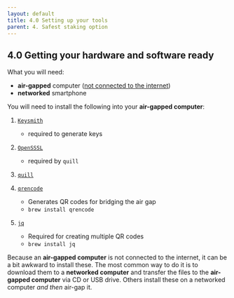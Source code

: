```yaml
---
layout: default
title: 4.0 Setting up your tools
parent: 4. Safest staking option
---
```


## 4.0 Getting your hardware and software  ready

What you will need:

- **air-gapped** computer ([not connected to the internet](https://en.wikipedia.org/wiki/Air_gap_(networking)))
- **networked** smartphone

You will need to install the following into your **air-gapped computer**:

1. [`Keysmith`](https://github.com/dfinity/keysmith) 
    - required to generate keys

2. [`OpenSSSL`](https://wiki.openssl.org/index.php/Binaries) 
    - required by `quill`

3. [`quill`](https://github.com/dfinity/quill)

4. [`qrencode`](https://github.com/fukuchi/libqrencode) 
    - Generates QR codes for bridging the air gap
    - `brew install qrencode`

5. [`jq`](https://github.com/stedolan/jq) 
    - Required for creating multiple QR codes
    - `brew install jq`

Because an **air-gapped computer** is not connected to the internet, it can be a bit awkward to install these. The most common way to do it is to download them to a **networked computer** and transfer the files to the **air-gapped computer** via CD or USB drive. Others install these on a networked computer *and then* air-gap it.
